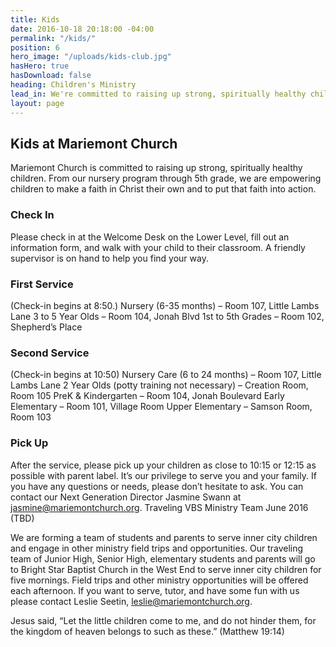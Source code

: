 ```yaml
---
title: Kids
date: 2016-10-18 20:18:00 -04:00
permalink: "/kids/"
position: 6
hero_image: "/uploads/kids-club.jpg"
hasHero: true
hasDownload: false
heading: Children's Ministry
lead_in: We're committed to raising up strong, spiritually healthy children.
layout: page
---
```


## Kids at Mariemont Church

Mariemont Church is committed to raising up strong, spiritually healthy children. From our nursery program through 5th grade, we are empowering children to make a faith in Christ their own and to put that faith into action.

### Check In

Please check in at the Welcome Desk on the Lower Level, fill out an information form, and walk with your child to their classroom. A friendly supervisor is on hand to help you find your way.

### First Service

(Check-in begins at 8:50.) Nursery (6-35 months) – Room 107, Little Lambs Lane
3 to 5 Year Olds – Room 104, Jonah Blvd
1st to 5th Grades – Room 102, Shepherd’s Place

### Second Service

(Check-in begins at 10:50)
Nursery Care (6 to 24 months) – Room 107, Little Lambs Lane
2 Year Olds (potty training not necessary) – Creation Room, Room 105
PreK & Kindergarten – Room 104, Jonah Boulevard
Early Elementary – Room 101, Village Room
Upper Elementary – Samson Room, Room 103

### Pick Up 

After the service, please pick up your children as close to 10:15 or 12:15 as possible with parent label.
It’s our privilege to serve you and your family. If you have any questions or needs, please don’t hesitate to ask. You can contact our Next Generation Director Jasmine Swann at jasmine@mariemontchurch.org.
Traveling VBS Ministry Team
June 2016 (TBD)

We are forming a team of students and parents to serve inner city children and engage in other ministry field trips and opportunities. Our traveling team of Junior High, Senior High, elementary students and parents will go to Bright Star Baptist Church in the West End to serve inner city children for five mornings. Field trips and other ministry opportunities will be offered each afternoon. If you want to serve, tutor, and have some fun with us please contact Leslie Seetin, leslie@mariemontchurch.org.

Jesus said, “Let the little children come to me, and do not hinder them, for the kingdom of heaven belongs to such as these.” (Matthew 19:14)

